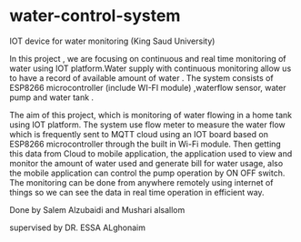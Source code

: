 # water-control-system
IOT device for water monitoring (King Saud University)

In this project , we are focusing on continuous and real time monitoring of water
using IOT platform.Water supply with continuous monitoring allow us to have a
record of available amount of water .
The system consists of ESP8266 microcontroller (include WI-FI module) ,waterflow sensor, water pump and water tank .

The aim of this project, which is monitoring of water flowing in a home tank using IOT platform.
The system use flow meter to measure the water flow which is frequently sent to
MQTT cloud using an IOT board based on ESP8266 microcontroller through the
built in Wi-Fi module. Then getting this data from Cloud to mobile application, the
application used to view and monitor the amount of water used and generate bill
for water usage, also the mobile application can control the pump operation by ON
OFF switch.
The monitoring can be done from anywhere remotely using internet of things so we
can see the data in real time operation in efficient way.

Done by Salem Alzubaidi  and Mushari alsallom   
            
supervised by DR. ESSA ALghonaim
